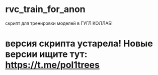 # rvc_train_for_anon
скрипт для тренировки моделей в ГУГЛ КОЛЛАБ!

# версия скрипта устарела! Новые версии ищите тут: https://t.me/pol1trees 
